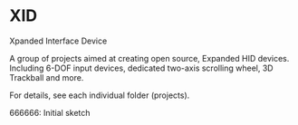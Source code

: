 # XID
Xpanded Interface Device

A group of projects aimed at creating open source, Expanded HID devices. Including 6-DOF input devices, dedicated two-axis scrolling wheel, 3D Trackball and more.

For details, see each individual folder (projects).

666666: Initial sketch